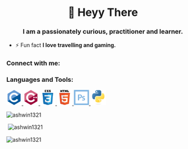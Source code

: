 <h1 align="center"> 👋 Heyy There</h1>
<h3 align="center">I am a passionately curious, practitioner and learner.</h3>

- ⚡ Fun fact **I love travelling and gaming.**

<h3 align="left">Connect with me:</h3>
<!-- <p align="left">
<a href="https://twitter.com/ashwinkhatiwad3" target="blank"><img align="center" src="https://raw.githubusercontent.com/rahuldkjain/github-profile-readme-generator/neutral-icons/src/images/icons/Social/twitter.svg" alt="ashwinkhatiwad3" height="30" width="40" /></a>
<a href="https://linkedin.com/in/ashwin-khatiwada" target="blank"><img align="center" src="https://raw.githubusercontent.com/rahuldkjain/github-profile-readme-generator/neutral-icons/src/images/icons/Social/linked-in-alt.svg" alt="ashwin-khatiwada" height="30" width="40" /></a>
<a href="https://instagram.com/_ashwinn.__" target="blank"><img align="center" src="https://raw.githubusercontent.com/rahuldkjain/github-profile-readme-generator/neutral-icons/src/images/icons/Social/instagram.svg" alt="_ashwinn.__" height="30" width="40" /></a>
</p> -->

<h3 align="left">Languages and Tools:</h3>
<p align="left"> <a href="https://www.cprogramming.com/" target="_blank"> <img src="https://raw.githubusercontent.com/devicons/devicon/master/icons/c/c-original.svg" alt="c" width="40" height="40"/> </a> <a href="https://www.w3schools.com/cpp/" target="_blank"> <img src="https://raw.githubusercontent.com/devicons/devicon/master/icons/cplusplus/cplusplus-original.svg" alt="cplusplus" width="40" height="40"/> </a> <a href="https://www.w3schools.com/css/" target="_blank"> <img src="https://raw.githubusercontent.com/devicons/devicon/master/icons/css3/css3-original-wordmark.svg" alt="css3" width="40" height="40"/> </a> <a href="https://www.w3.org/html/" target="_blank"> <img src="https://raw.githubusercontent.com/devicons/devicon/master/icons/html5/html5-original-wordmark.svg" alt="html5" width="40" height="40"/> </a> <a href="https://www.photoshop.com/en" target="_blank"> <img src="https://raw.githubusercontent.com/devicons/devicon/master/icons/photoshop/photoshop-line.svg" alt="photoshop" width="40" height="40"/> </a> <a href="https://www.python.org" target="_blank"> <img src="https://raw.githubusercontent.com/devicons/devicon/master/icons/python/python-original.svg" alt="python" width="40" height="40"/> </a> </p>

<p ><img align="left" src="https://github-readme-stats.vercel.app/api/top-langs?username=ashwin1321&show_icons=true&locale=en&layout=compact" alt="ashwin1321" /></p>
<br>

<p>&nbsp;<img align="center" src="https://github-readme-stats.vercel.app/api?username=ashwin1321&show_icons=true&locale=en" alt="ashwin1321" /></p>

<p><img align="center" src="https://github-readme-streak-stats.herokuapp.com/?user=ashwin1321&" alt="ashwin1321" /></p>
